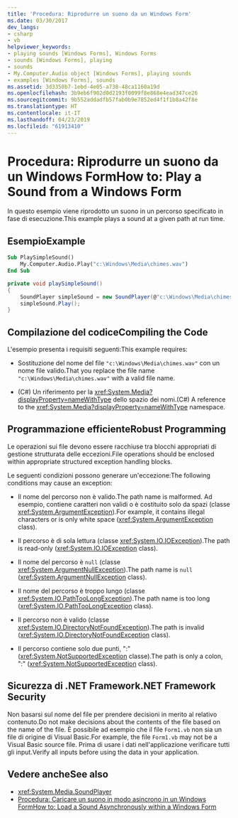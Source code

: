 ```yaml
---
title: 'Procedura: Riprodurre un suono da un Windows Form'
ms.date: 03/30/2017
dev_langs:
- csharp
- vb
helpviewer_keywords:
- playing sounds [Windows Forms], Windows Forms
- sounds [Windows Forms], playing
- sounds
- My.Computer.Audio object [Windows Forms], playing sounds
- examples [Windows Forms], sounds
ms.assetid: 3d3350b7-1ebd-4e05-a738-48ca1160a19d
ms.openlocfilehash: 3b9eb6f902d0d2193f0099f8e868e4ead347ce26
ms.sourcegitcommit: 9b552addadfb57fab0b9e7852ed4f1f1b8a42f8e
ms.translationtype: HT
ms.contentlocale: it-IT
ms.lasthandoff: 04/23/2019
ms.locfileid: "61913410"
---
```

# <a name="how-to-play-a-sound-from-a-windows-form"></a><span data-ttu-id="9f441-102">Procedura: Riprodurre un suono da un Windows Form</span><span class="sxs-lookup"><span data-stu-id="9f441-102">How to: Play a Sound from a Windows Form</span></span>
<span data-ttu-id="9f441-103">In questo esempio viene riprodotto un suono in un percorso specificato in fase di esecuzione.</span><span class="sxs-lookup"><span data-stu-id="9f441-103">This example plays a sound at a given path at run time.</span></span>  
  
## <a name="example"></a><span data-ttu-id="9f441-104">Esempio</span><span class="sxs-lookup"><span data-stu-id="9f441-104">Example</span></span>  
  
```vb  
Sub PlaySimpleSound()  
    My.Computer.Audio.Play("c:\Windows\Media\chimes.wav")  
End Sub  
```  
  
```csharp  
private void playSimpleSound()  
{  
    SoundPlayer simpleSound = new SoundPlayer(@"c:\Windows\Media\chimes.wav");  
    simpleSound.Play();  
}  
```  
  
## <a name="compiling-the-code"></a><span data-ttu-id="9f441-105">Compilazione del codice</span><span class="sxs-lookup"><span data-stu-id="9f441-105">Compiling the Code</span></span>  
 <span data-ttu-id="9f441-106">L'esempio presenta i requisiti seguenti:</span><span class="sxs-lookup"><span data-stu-id="9f441-106">This example requires:</span></span>  
  
- <span data-ttu-id="9f441-107">Sostituzione del nome del file `"c:\Windows\Media\chimes.wav"` con un nome file valido.</span><span class="sxs-lookup"><span data-stu-id="9f441-107">That you replace the file name `"c:\Windows\Media\chimes.wav"` with a valid file name.</span></span>  
  
- <span data-ttu-id="9f441-108">(C#) Un riferimento per la <xref:System.Media?displayProperty=nameWithType> dello spazio dei nomi.</span><span class="sxs-lookup"><span data-stu-id="9f441-108">(C#) A reference to the <xref:System.Media?displayProperty=nameWithType> namespace.</span></span>  
  
## <a name="robust-programming"></a><span data-ttu-id="9f441-109">Programmazione efficiente</span><span class="sxs-lookup"><span data-stu-id="9f441-109">Robust Programming</span></span>  
 <span data-ttu-id="9f441-110">Le operazioni sui file devono essere racchiuse tra blocchi appropriati di gestione strutturata delle eccezioni.</span><span class="sxs-lookup"><span data-stu-id="9f441-110">File operations should be enclosed within appropriate structured exception handling blocks.</span></span>  
  
 <span data-ttu-id="9f441-111">Le seguenti condizioni possono generare un'eccezione:</span><span class="sxs-lookup"><span data-stu-id="9f441-111">The following conditions may cause an exception:</span></span>  
  
- <span data-ttu-id="9f441-112">Il nome del percorso non è valido.</span><span class="sxs-lookup"><span data-stu-id="9f441-112">The path name is malformed.</span></span> <span data-ttu-id="9f441-113">Ad esempio, contiene caratteri non validi o è costituito solo da spazi (classe <xref:System.ArgumentException>).</span><span class="sxs-lookup"><span data-stu-id="9f441-113">For example, it contains illegal characters or is only white space (<xref:System.ArgumentException> class).</span></span>  
  
- <span data-ttu-id="9f441-114">Il percorso è di sola lettura (classe <xref:System.IO.IOException>).</span><span class="sxs-lookup"><span data-stu-id="9f441-114">The path is read-only (<xref:System.IO.IOException> class).</span></span>  
  
- <span data-ttu-id="9f441-115">Il nome del percorso è `null` (classe <xref:System.ArgumentNullException>).</span><span class="sxs-lookup"><span data-stu-id="9f441-115">The path name is `null` (<xref:System.ArgumentNullException> class).</span></span>  
  
- <span data-ttu-id="9f441-116">Il nome del percorso è troppo lungo (classe <xref:System.IO.PathTooLongException>).</span><span class="sxs-lookup"><span data-stu-id="9f441-116">The path name is too long (<xref:System.IO.PathTooLongException> class).</span></span>  
  
- <span data-ttu-id="9f441-117">Il percorso non è valido (classe <xref:System.IO.DirectoryNotFoundException>).</span><span class="sxs-lookup"><span data-stu-id="9f441-117">The path is invalid (<xref:System.IO.DirectoryNotFoundException> class).</span></span>  
  
- <span data-ttu-id="9f441-118">Il percorso contiene solo due punti, ":" (<xref:System.NotSupportedException> classe).</span><span class="sxs-lookup"><span data-stu-id="9f441-118">The path is only a colon, ":" (<xref:System.NotSupportedException> class).</span></span>  
  
## <a name="net-framework-security"></a><span data-ttu-id="9f441-119">Sicurezza di .NET Framework</span><span class="sxs-lookup"><span data-stu-id="9f441-119">.NET Framework Security</span></span>  
 <span data-ttu-id="9f441-120">Non basarsi sul nome del file per prendere decisioni in merito al relativo contenuto.</span><span class="sxs-lookup"><span data-stu-id="9f441-120">Do not make decisions about the contents of the file based on the name of the file.</span></span> <span data-ttu-id="9f441-121">È possibile ad esempio che il file `Form1.vb` non sia un file di origine di Visual Basic.</span><span class="sxs-lookup"><span data-stu-id="9f441-121">For example, the file `Form1.vb` may not be a Visual Basic source file.</span></span> <span data-ttu-id="9f441-122">Prima di usare i dati nell'applicazione verificare tutti gli input.</span><span class="sxs-lookup"><span data-stu-id="9f441-122">Verify all inputs before using the data in your application.</span></span>  
  
## <a name="see-also"></a><span data-ttu-id="9f441-123">Vedere anche</span><span class="sxs-lookup"><span data-stu-id="9f441-123">See also</span></span>

- <xref:System.Media.SoundPlayer>
- [<span data-ttu-id="9f441-124">Procedura: Caricare un suono in modo asincrono in un Windows Form</span><span class="sxs-lookup"><span data-stu-id="9f441-124">How to: Load a Sound Asynchronously within a Windows Form</span></span>](how-to-load-a-sound-asynchronously-within-a-windows-form.md)
